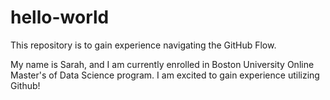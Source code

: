 # hello-world
This repository is to gain experience navigating the GitHub Flow.

My name is Sarah, and I am currently enrolled in Boston University Online Master's of Data Science program. I am excited to gain experience utilizing Github!
